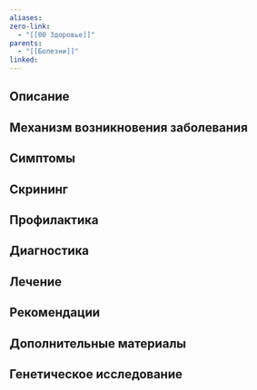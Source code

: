 ```yaml
---
aliases: 
zero-link:
  - "[[00 Здоровье]]"
parents:
  - "[[Болезни]]"
linked:
---
```

## Описание
## Механизм возникновения заболевания
## Симптомы
## Скрининг

## Профилактика
## Диагностика
## Лечение
## Рекомендации
## Дополнительные материалы
## Генетическое исследование